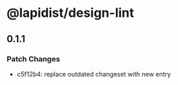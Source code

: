 # @lapidist/design-lint

## 0.1.1

### Patch Changes

- c5f12b4: replace outdated changeset with new entry
